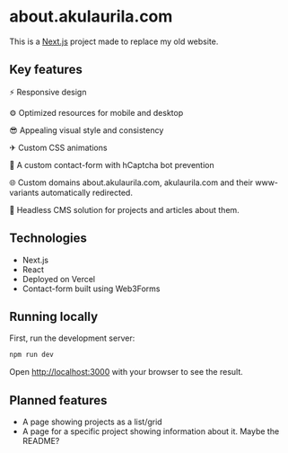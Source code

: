 # about.akulaurila.com

This is a [Next.js](https://nextjs.org/) project made to replace my old website.

## Key features
  ⚡   Responsive design
  
  ⚙   Optimized resources for mobile and desktop
  
  😎   Appealing visual style and consistency
  
  ✈   Custom CSS animations
  
  📧   A custom contact-form with hCaptcha bot prevention

  🌐   Custom domains about.akulaurila.com, akulaurila.com and their www-variants automatically redirected.

  💬   Headless CMS solution for projects and articles about them.


## Technologies
  - Next.js
  - React
  - Deployed on Vercel
  - Contact-form built using Web3Forms

## Running locally

First, run the development server:

```bash
npm run dev
```

Open [http://localhost:3000](http://localhost:3000) with your browser to see the result.

## Planned features 

- A page showing projects as a list/grid
- A page for a specific project showing information about it. Maybe the README?
